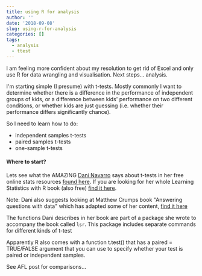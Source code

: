 ```yaml
---
title: using R for analysis
author: ''
date: '2018-09-08'
slug: using-r-for-analysis
categories: []
tags:
  - analysis
  - ttest
---
```


I am feeling more confident about my resolution to get rid of Excel and only use R for data wrangling and visualisation. Next steps... analysis. 

I'm starting simple (I presume) with t-tests. Mostly commonly I want to determine whether there is a difference in the performance of independent groups of kids, or a difference between kids' performance on two different conditions, or whether kids are just guessing (i.e. whether their performance differs significantly chance). 


So I need to learn how to do:

- independent samples t-tests
- paired samples t-tests
- one-sample t-tests

#### Where to start?

Lets see what the AMAZING [Dani Navarro](@djnavarro) says about t-tests in her free online stats resources [found here](https://compcogscisydney.org/psyr/). If you are looking for her whole Learning Statistics with R book (also free) [find it here](https://compcogscisydney.org/learning-statistics-with-r/). 

Note: Dani also suggests looking at Matthew Crumps book "Answering questions with data" which has adapted some of her content, [find it here](https://crumplab.github.io/statistics/)

The functions Dani describes in her book are part of a package she wrote to accompany the book called `lsr`. This package includes separate commands for different kinds of t-test

Apparently R also comes with a function t.test() that has a paired = TRUE/FALSE argument that you can use to specify whether your test is paired or independent samples. 

See AFL post for comparisons...


